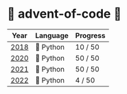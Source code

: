 # 🎄 advent-of-code 🎄

| Year | Language | Progress |
|------|----------|----------|
| [2018](2018/) | 🐍 Python |  10 / 50 |
| [2020](2020/) | 🐍 Python |  50 / 50 |
| [2021](2021/) | 🐍 Python |  50 / 50 |
| [2022](2022/) | 🐍 Python | 4 / 50 |